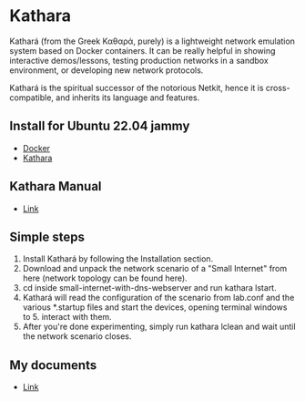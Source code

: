 # Kathara
Kathará (from the Greek Καθαρά, purely) is a lightweight network emulation system based on Docker containers. It can be really helpful in showing interactive demos/lessons, testing production networks in a sandbox environment, or developing new network protocols.

Kathará is the spiritual successor of the notorious Netkit, hence it is cross-compatible, and inherits its language and features.

## Install for Ubuntu 22.04 jammy
- [Docker](https://docs.docker.com/engine/install/)
- [Kathara](https://github.com/KatharaFramework/Kathara/wiki/Linux)
  
## Kathara Manual
- [Link](https://www.kathara.org/man-pages/kathara.1.html)

## Simple steps
1.  Install Kathará by following the Installation section.
2. Download and unpack the network scenario of a "Small Internet" from here (network topology can be found here).
3. cd inside small-internet-with-dns-webserver and run kathara lstart.
4. Kathará will read the configuration of the scenario from lab.conf and the various *.startup files and start the devices, opening terminal windows to 5. interact with them.
5. After you're done experimenting, simply run kathara lclean and wait until the network scenario closes.

## My documents
- [Link](https://github.com/Trourest186/Kathara.git)
